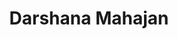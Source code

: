 ---
title: "Darshana Mahajan"
biosmall: "Darshana is a 2019 batch student of Dr. Laxmi Narayan Pandey medical college Ratlam"
biolarge: 
avatar: f
---